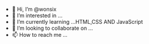 - 👋 Hi, I’m @wonsix
- 👀 I’m interested in ...
- 🌱 I’m currently learning ...HTML,CSS AND JavaScript
- 💞️ I’m looking to collaborate on ...
- 📫 How to reach me ...

<!---
wonsix/wonsix is a ✨ special ✨ repository because its `README.md` (this file) appears on your GitHub profile.
You can click the Preview link to take a look at your changes.
--->
